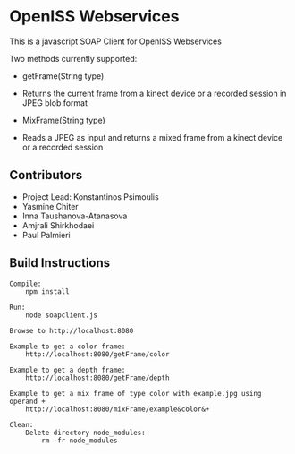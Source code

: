 # OpenISS Webservices #

This is a javascript SOAP Client for OpenISS Webservices

Two methods currently supported:

* getFrame(String type)
 - Returns the current frame from a kinect device or a recorded session in JPEG blob format

* MixFrame(String type)
 - Reads a JPEG as input and returns a mixed frame from a kinect device or a recorded session

## Contributors ##

* Project Lead: Konstantinos Psimoulis
* Yasmine Chiter
* Inna Taushanova-Atanasova
* Amjrali Shirkhodaei
* Paul Palmieri

## Build Instructions ##

    Compile:
        npm install

    Run:		
        node soapclient.js
    
    Browse to http://localhost:8080
    
    Example to get a color frame:    
        http://localhost:8080/getFrame/color
    
    Example to get a depth frame:
        http://localhost:8080/getFrame/depth
    
    Example to get a mix frame of type color with example.jpg using operand +
        http://localhost:8080/mixFrame/example&color&+

    Clean:
        Delete directory node_modules:
            rm -fr node_modules
